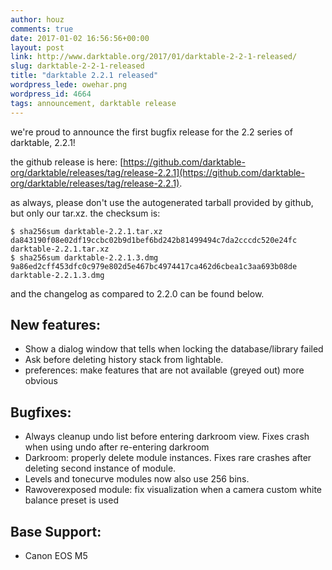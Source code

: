 ```yaml
---
author: houz
comments: true
date: 2017-01-02 16:56:56+00:00
layout: post
link: http://www.darktable.org/2017/01/darktable-2-2-1-released/
slug: darktable-2-2-1-released
title: "darktable 2.2.1 released"
wordpress_lede: owehar.png
wordpress_id: 4664
tags: announcement, darktable release
---
```


we're proud to announce the first bugfix release for the 2.2 series of darktable, 2.2.1!

the github release is here: [https://github.com/darktable-org/darktable/releases/tag/release-2.2.1](https://github.com/darktable-org/darktable/releases/tag/release-2.2.1).

as always, please don't use the autogenerated tarball provided by github, but only our tar.xz. the checksum is:

    $ sha256sum darktable-2.2.1.tar.xz
    da843190f08e02df19ccbc02b9d1bef6bd242b81499494c7da2cccdc520e24fc  darktable-2.2.1.tar.xz
    $ sha256sum darktable-2.2.1.3.dmg
    9a86ed2cff453dfc0c979e802d5e467bc4974417ca462d6cbea1c3aa693b08de  darktable-2.2.1.3.dmg

and the changelog as compared to 2.2.0 can be found below.

## New features:

* Show a dialog window that tells when locking the database/library failed
* Ask before deleting history stack from lightable.
* preferences: make features that are not available (greyed out) more obvious

## Bugfixes:

* Always cleanup undo list before entering darkroom view. Fixes crash when using undo after re-entering darkroom
* Darkroom: properly delete module instances. Fixes rare crashes after deleting second instance of module.
* Levels and tonecurve modules now also use 256 bins.
* Rawoverexposed module: fix visualization when a camera custom white balance preset is used

## Base Support:

* Canon EOS M5
